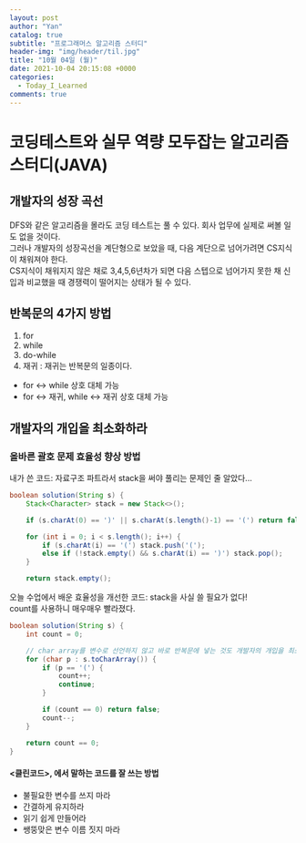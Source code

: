 ```yaml
---
layout: post
author: "Yan"
catalog: true
subtitle: "프로그래머스 알고리즘 스터디"
header-img: "img/header/til.jpg"
title: "10월 04일 (월)"
date: 2021-10-04 20:15:08 +0000
categories:
  - Today_I_Learned
comments: true
---
```


# 코딩테스트와 실무 역량 모두잡는 알고리즘 스터디(JAVA)

## 개발자의 성장 곡선

DFS와 같은 알고리즘을 몰라도 코딩 테스트는 풀 수 있다. 회사 업무에 실제로 써볼 일도 없을 것이다.  
그러나 개발자의 성장곡선을 계단형으로 보았을 때, 다음 계단으로 넘어가려면 CS지식이 채워져야 한다.  
CS지식이 채워지지 않은 채로 3,4,5,6년차가 되면 다음 스텝으로 넘어가지 못한 채 신입과 비교했을 때 경쟁력이 떨어지는 상태가 될 수 있다.

## 반복문의 4가지 방법
1. for
2. while
3. do-while
4. 재귀 : 재귀는 반복문의 일종이다.

- for <-> while 상호 대체 가능
- for <-> 재귀, while <-> 재귀 상호 대체 가능

## 개발자의 개입을 최소화하라

### 올바른 괄호 문제 효율성 향상 방법

내가 쓴 코드: 자료구조 파트라서 stack을 써야 풀리는 문제인 줄 알았다...

```java
boolean solution(String s) {
    Stack<Character> stack = new Stack<>();

    if (s.charAt(0) == ')' || s.charAt(s.length()-1) == '(') return false;

    for (int i = 0; i < s.length(); i++) {
        if (s.charAt(i) == '(') stack.push('(');
        else if (!stack.empty() && s.charAt(i) == ')') stack.pop();
    }

    return stack.empty();
```

오늘 수업에서 배운 효율성을 개선한 코드: stack을 사실 쓸 필요가 없다!  
count를 사용하니 매우매우 빨라졌다.  

```java
boolean solution(String s) {
    int count = 0;

    // char array를 변수로 선언하지 않고 바로 반복문에 넣는 것도 개발자의 개입을 최소화하기 위함이다.
    for (char p : s.toCharArray()) {
        if (p == '(') {
            count++;
            continue;
        }

        if (count == 0) return false;
        count--;
    }

    return count == 0;
}
```

#### <클린코드>, <Effective Java>에서 말하는 코드를 잘 쓰는 방법

- 불필요한 변수를 쓰지 마라
- 간결하게 유지하라
- 읽기 쉽게 만들어라
- 쌩뚱맞은 변수 이름 짓지 마라



